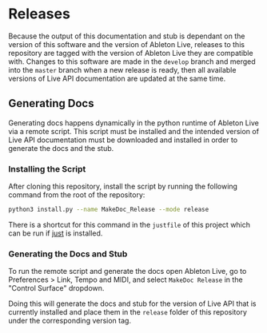 # Releases

Because the output of this documentation and stub is dependant on the version of this software and the version of Ableton Live, releases to this repository are tagged with the version of Ableton Live they are compatible with. Changes to this software are made in the `develop` branch and merged into the `master` branch when a new release is ready, then all available versions of Live API documentation are updated at the same time.

## Generating Docs

Generating docs happens dynamically in the python runtime of Ableton Live via a remote script. This script must be installed and the intended version of Live API documentation must be downloaded and installed in order to generate the docs and the stub.

### Installing the Script

After cloning this repository, install the script by running the following command from the root of the repository:

```bash
python3 install.py --name MakeDoc_Release --mode release
```

There is a shortcut for this command in the `justfile` of this project which can be run if [just](https://github.com/casey/just) is installed.

### Generating the Docs and Stub

To run the remote script and generate the docs open Ableton Live, go to Preferences > Link, Tempo and MIDI, and select `MakeDoc Release` in the "Control Surface" dropdown.

Doing this will generate the docs and stub for the version of Live API that is currently installed and place them in the `release` folder of this repository under the corresponding version tag.

###
